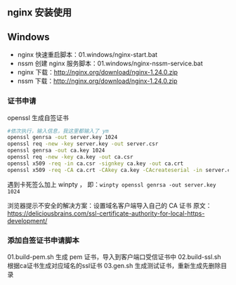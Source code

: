 ## nginx 安装使用

## Windows

- nginx 快速重启脚本：01.windows/nginx-start.bat
- nssm 创建 nginx 服务脚本：01.windows/nginx-nssm-service.bat
- nginx 下载：http://nginx.org/download/nginx-1.24.0.zip
- nssm 下载：http://nginx.org/download/nginx-1.24.0.zip

### 证书申请

openssl 生成自签证书

```sh
#依次执行，输入信息，我这里都输入了 ym
openssl genrsa -out server.key 1024
openssl req -new -key server.key -out server.csr
openssl genrsa -out ca.key 1024
openssl req -new -key ca.key -out ca.csr
openssl x509 -req -in ca.csr -signkey ca.key -out ca.crt
openssl x509 -req -CA ca.crt -CAkey ca.key -CAcreateserial -in server.csr -out server.crt
```

遇到卡死签么加上 winpty ， 即：`winpty openssl genrsa -out server.key 1024`

浏览器提示不安全的解决方案：设置域名客户端导入自己的 CA 证书
原文：https://deliciousbrains.com/ssl-certificate-authority-for-local-https-development/

### 添加自签证书申请脚本

01.build-pem.sh 生成 pem 证书，导入到客户端口受信证书中
02.build-ssl.sh 根据ca证书生成对应域名的ssl证书
03.gen.sh 生成测试证书，重新生成先删除目录